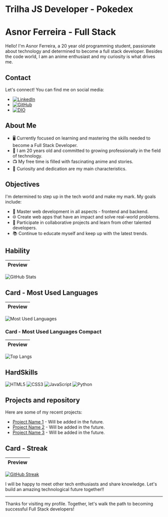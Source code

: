 # Trilha JS Developer - Pokedex
# Asnor Ferreira - Full Stack

Hello! I'm Asnor Ferreira, a 20 year old programming student, passionate about technology and determined to become a full stack developer. Besides the code world, I am an anime enthusiast and my curiosity is what drives me.

## Contact

Let's connect! You can find me on social media:

- [![LinkedIn](https://img.shields.io/badge/LinkedIn-000?style=for-the-badge&logo=linkedin&logoColor=0E76A8)](https://www.linkedin.com/in/asnor-ferreira-3a141a219/)
- [![GitHub](https://img.shields.io/badge/GitHub-000?style=for-the-badge&logo=GitHub)](https://github.com/asnorferreira?tab=repositories)
- [![DIO](https://img.shields.io/badge/MEU_PERFIL_NA_DIO-000?style=for-the-badge&logo=DIO)](https://web.dio.me/users/asnorferreira?tab=skills)

## About Me

- 🖥️ Currently focused on learning and mastering the skills needed to become a Full Stack Developer.
- 🎉 I am 20 years old and committed to growing professionally in the field of technology.
- 📺 My free time is filled with fascinating anime and stories.
- 🧐 Curiosity and dedication are my main characteristics.

## Objectives

I'm determined to step up in the tech world and make my mark. My goals include:

- 🚀 Master web development in all aspects - frontend and backend.
- 🌐 Create web apps that have an impact and solve real-world problems.
- 🔄 Participate in collaborative projects and learn from other talented developers.
- 📚 Continue to educate myself and keep up with the latest trends.

## Hability
| Preview | 
|:-------:|
![GitHub Stats](https://github-readme-stats.vercel.app/api?username=asnorferreira&theme=transparent&bg_color=000&border_color=30A3DC&show_icons=true&icon_color=30A3DC&title_color=E94D5F&text_color=FFF)

## Card - Most Used Languages
| Preview | 
|:-------:|
![Most Used Languages](https://github-readme-stats-git-masterrstaa-rickstaa.vercel.app/api/top-langs/?username=asnorferreira&bg_color=000&border_color=30A3DC&title_color=E94D5F&text_color=FFF) 

### Card - Most Used Languages Compact

| Preview |
|:-------:|
![Top Langs](https://github-readme-stats-git-masterrstaa-rickstaa.vercel.app/api/top-langs/?username=asnorferreira&layout=compact&bg_color=000&border_color=30A3DC&title_color=E94D5F&text_color=FFF)

## HardSkills

![HTML5](https://img.shields.io/badge/HTML5-000?style=for-the-badge&logo=html5)
![CSS3](https://img.shields.io/badge/CSS3-000?style=for-the-badge&logo=css3&logoColor=264CE4)
![JavaScript](https://img.shields.io/badge/JavaScript-000?style=for-the-badge&logo=javascript)
![Python](https://img.shields.io/badge/Python-000?style=for-the-badge&logo=python)
## Projects and repository

Here are some of my recent projects:

- [Project Name 1](link_do_project1) - Will be added in the future.
- [Project Name 2](link_do_project2) - Will be added in the future.
- [Project Name 3](link_do_project3) - Will be added in the future.

## Card - Streak

| Preview | 
|:-------:|
[![GitHub Streak](https://streak-stats.demolab.com/?user=asnorferreira&theme=bear&background=000&border=30A3DC&dates=FFF)](https://git.io/streak-stats)


I will be happy to meet other tech enthusiasts and share knowledge. Let's build an amazing technological future together!!

---

Thanks for visiting my profile. Together, let's walk the path to becoming successful Full Stack developers!